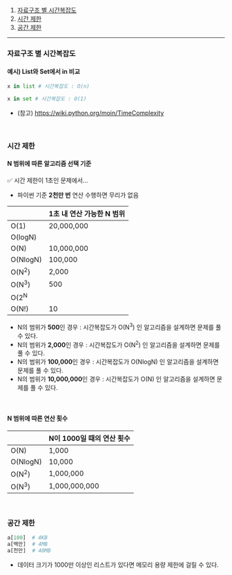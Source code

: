 1. [자료구조 별 시간복잡도](#자료구조-별-시간복잡도)
2. [시간 제한](#시간-제한)
3. [공간 제한](#공간-제한)
---


### 자료구조 별 시간복잡도
#### 예시) List와 Set에서 **in** 비교
```python
x in list # 시간복잡도 : O(n)

x in set # 시간복잡도 : O(1)
```
- (참고) https://wiki.python.org/moin/TimeComplexity
<br>

### 시간 제한
#### N 범위에 따른 알고리즘 선택 기준
✅ 시간 제한이 1초인 문제에서...
- 파이썬 기준 **2천만 번** 연산 수행하면 무리가 없음

|  |1초 내 연산 가능한 N 범위|
|--|--|
| O(1)|20,000,000|
| O(logN)|
| O(N) |10,000,000|
|O(NlogN)|100,000|
|O(N<sup>2</sup>)|2,000|
|O(N<sup>3</sup>)|500|
|O(2<sup>N</sup>| |
|O(N!)| 10|

- N의 범위가 **500**인 경우 :  시간복잡도가 O(N<sup>3</sup>) 인 알고리즘을 설계하면 문제를 풀 수 있다.
- N의 범위가 **2,000**인 경우 : 시간복잡도가 O(N<sup>2</sup>) 인 알고리즘을 설계하면 문제를 풀 수 있다.
- N의 범위가 **100,000**인 경우 : 시간복잡도가 O(NlogN) 인 알고리즘을 설계하면 문제를 풀 수 있다.
- N의 범위가 **10,000,000**인 경우 : 시간복잡도가 O(N) 인 알고리즘을 설계하면 문제를 풀 수 있다.


<br>

#### N 범위에 따른 연산 횟수

|  |N이 1000일 때의 연산 횟수|
|--|--|
| O(N) |1,000|
|O(NlogN)|10,000|
|O(N<sup>2</sup>)|1,000,000|
|O(N<sup>3</sup>)|1,000,000,000|

<br>

### 공간 제한
```python
a[100]  # 4KB
a[백만]  # 4MB
a[천만]  # 40MB
```
- 데이터 크기가 1000만 이상인 리스트가 있다면 메모리 용량 제한에 걸릴 수 있다.
